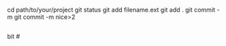 cd path/to/your/project
git status
git add filename.ext
git add .
git commit -m 
git commit -m 
nice>2
##
bit #
#
##
